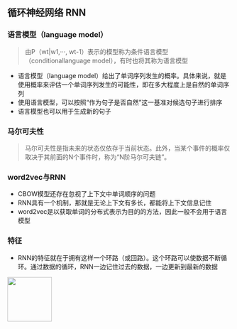 ## 循环神经网络 RNN

### 语言模型（language model）
> 由P（wt|w1,···, wt-1）表示的模型称为条件语言模型（conditionallanguage model），有时也将其称为语言模型
* 语言模型（language model）给出了单词序列发生的概率。具体来说，就是使用概率来评估一个单词序列发生的可能性，即在多大程度上是自然的单词序列
* 使用语言模型，可以按照“作为句子是否自然”这一基准对候选句子进行排序
* 语言模型也可以用于生成新的句子

### 马尔可夫性
> 马尔可夫性是指未来的状态仅依存于当前状态。此外，当某个事件的概率仅取决于其前面的N个事件时，称为“N阶马尔可夫链”。

### word2vec与RNN
* CBOW模型还存在忽视了上下文中单词顺序的问题
* RNN具有一个机制，那就是无论上下文有多长，都能将上下文信息记住
* word2vec是以获取单词的分布式表示为目的的方法，因此一般不会用于语言模型

### 特征
* RNN的特征就在于拥有这样一个环路（或回路）。这个环路可以使数据不断循环。通过数据的循环，RNN一边记住过去的数据，一边更新到最新的数据
 <img src="https://user-images.githubusercontent.com/13389058/157156221-2ce10bbc-8349-45f0-959c-3b8e099fd05d.png" height="100px" width="100px">


